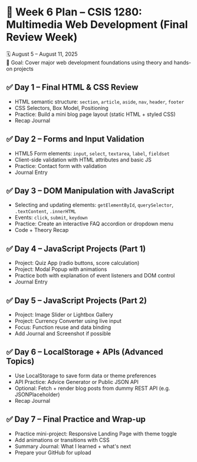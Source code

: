 # 📅 Week 6 Plan – CSIS 1280: Multimedia Web Development (Final Review Week)

🗓️ August 5 – August 11, 2025  
🎯 Goal: Cover major web development foundations using theory and hands-on projects

## ✅ Day 1 – Final HTML & CSS Review

- HTML semantic structure: `section`, `article`, `aside`, `nav`, `header`, `footer`
- CSS Selectors, Box Model, Positioning
- Practice: Build a mini blog page layout (static HTML + styled CSS)
- Recap Journal

## ✅ Day 2 – Forms and Input Validation

- HTML5 Form elements: `input`, `select`, `textarea`, `label`, `fieldset`
- Client-side validation with HTML attributes and basic JS
- Practice: Contact form with validation
- Journal Entry

## ✅ Day 3 – DOM Manipulation with JavaScript

- Selecting and updating elements: `getElementById`, `querySelector`, `.textContent`, `.innerHTML`
- Events: `click`, `submit`, `keydown`
- Practice: Create an interactive FAQ accordion or dropdown menu
- Code + Theory Recap

## ✅ Day 4 – JavaScript Projects (Part 1)

- Project: Quiz App (radio buttons, score calculation)
- Project: Modal Popup with animations
- Practice both with explanation of event listeners and DOM control
- Journal Entry

## ✅ Day 5 – JavaScript Projects (Part 2)

- Project: Image Slider or Lightbox Gallery
- Project: Currency Converter using live input
- Focus: Function reuse and data binding
- Add Journal and Screenshot if possible

## ✅ Day 6 – LocalStorage + APIs (Advanced Topics)

- Use LocalStorage to save form data or theme preferences
- API Practice: Advice Generator or Public JSON API
- Optional: Fetch + render blog posts from dummy REST API (e.g. JSONPlaceholder)
- Recap Journal

## ✅ Day 7 – Final Practice and Wrap-up

- Practice mini-project: Responsive Landing Page with theme toggle
- Add animations or transitions with CSS
- Summary Journal: What I learned + what's next
- Prepare your GitHub for upload
